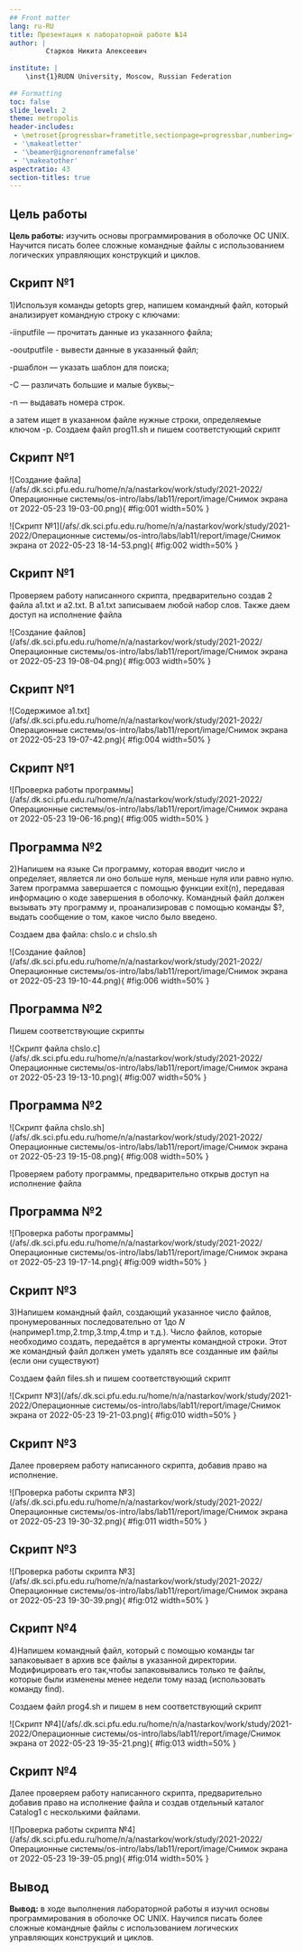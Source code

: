 ```yaml
---
## Front matter
lang: ru-RU
title: Презентация к лабораторной работе №14
author: |
         Старков Никита Алексеевич
	
institute: |
	\inst{1}RUDN University, Moscow, Russian Federation
	
## Formatting
toc: false
slide_level: 2
theme: metropolis
header-includes: 
 - \metroset{progressbar=frametitle,sectionpage=progressbar,numbering=fraction}
 - '\makeatletter'
 - '\beamer@ignorenonframefalse'
 - '\makeatother'
aspectratio: 43
section-titles: true
---
```


## Цель работы

**Цель работы:** изучить основы программирования в оболочке ОС UNIX. Научится писать более сложные командные файлы с использованием логических управляющих конструкций и циклов.

## Скрипт №1

1)Используя команды getopts grep, напишем командный файл, который анализирует командную строку с ключами:

-iinputfile — прочитать данные из указанного файла;

-ooutputfile - вывести данные в указанный файл;

-pшаблон — указать шаблон для поиска;

-C — различать большие и малые буквы;–

-n — выдавать номера строк.

а затем ищет в указанном файле нужные строки, определяемые ключом -p. Создаем файл prog11.sh и пишем соответстующий скрипт

## Скрипт №1

![Создание файла](/afs/.dk.sci.pfu.edu.ru/home/n/a/nastarkov/work/study/2021-2022/Операционные системы/os-intro/labs/lab11/report/image/Снимок экрана от 2022-05-23 19-03-00.png){ #fig:001 width=50% }

![Скрипт №1](/afs/.dk.sci.pfu.edu.ru/home/n/a/nastarkov/work/study/2021-2022/Операционные системы/os-intro/labs/lab11/report/image/Снимок экрана от 2022-05-23 18-14-53.png){ #fig:002 width=50% }

## Скрипт №1

Проверяем работу написанного скрипта, предварительно создав 2 файла a1.txt и a2.txt. В а1.txt записываем любой набор слов. Также даем доступ на исполнение файла

![Создание файлов](/afs/.dk.sci.pfu.edu.ru/home/n/a/nastarkov/work/study/2021-2022/Операционные системы/os-intro/labs/lab11/report/image/Снимок экрана от 2022-05-23 19-08-04.png){ #fig:003 width=50% }

## Скрипт №1

![Содержимое a1.txt](/afs/.dk.sci.pfu.edu.ru/home/n/a/nastarkov/work/study/2021-2022/Операционные системы/os-intro/labs/lab11/report/image/Снимок экрана от 2022-05-23 19-07-42.png){ #fig:004 width=50% }

## Скрипт №1

![Проверка работы программы](/afs/.dk.sci.pfu.edu.ru/home/n/a/nastarkov/work/study/2021-2022/Операционные системы/os-intro/labs/lab11/report/image/Снимок экрана от 2022-05-23 19-06-16.png){ #fig:005 width=50% }

## Программа №2

2)Напишем на языке Си программу, которая вводит число и определяет, является ли оно больше нуля, меньше нуля или равно нулю. Затем программа завершается с помощью функции exit(n), передавая информацию о коде завершения в оболочку. Командный файл должен вызывать эту программу и, проанализировав с помощью команды $?, выдать сообщение о том, какое число было введено.

Создаем два файла: chslo.c и chslo.sh

![Создание файлов](/afs/.dk.sci.pfu.edu.ru/home/n/a/nastarkov/work/study/2021-2022/Операционные системы/os-intro/labs/lab11/report/image/Снимок экрана от 2022-05-23 19-10-44.png){ #fig:006 width=50% }

## Программа №2

Пишем соответствующие скрипты

![Скрипт файла chslo.c](/afs/.dk.sci.pfu.edu.ru/home/n/a/nastarkov/work/study/2021-2022/Операционные системы/os-intro/labs/lab11/report/image/Снимок экрана от 2022-05-23 19-13-10.png){ #fig:007 width=50% }

## Программа №2

![Скрипт файла chslo.sh](/afs/.dk.sci.pfu.edu.ru/home/n/a/nastarkov/work/study/2021-2022/Операционные системы/os-intro/labs/lab11/report/image/Снимок экрана от 2022-05-23 19-15-08.png){ #fig:008 width=50% }

Проверяем работу программы, предварительно открыв доступ на исполнение файла

## Программа №2

![Проверка работы программы](/afs/.dk.sci.pfu.edu.ru/home/n/a/nastarkov/work/study/2021-2022/Операционные системы/os-intro/labs/lab11/report/image/Снимок экрана от 2022-05-23 19-17-14.png){ #fig:009 width=50% }

## Скрипт №3

3)Напишем командный файл, создающий указанное число файлов, пронумерованных последовательно от 1до 𝑁 (например1.tmp,2.tmp,3.tmp,4.tmp и т.д.). Число файлов, которые необходимо создать, передаётся в аргументы командной строки. Этот же командный файл должен уметь удалять все созданные им файлы (если они существуют)

Создаем файл files.sh и пишем соответствующий скрипт

![Скрипт №3](/afs/.dk.sci.pfu.edu.ru/home/n/a/nastarkov/work/study/2021-2022/Операционные системы/os-intro/labs/lab11/report/image/Снимок экрана от 2022-05-23 19-21-03.png){ #fig:010 width=50% }

## Скрипт №3

Далее проверяем работу написанного скрипта, добавив право на исполнение.

![Проверка работы скрипта №3](/afs/.dk.sci.pfu.edu.ru/home/n/a/nastarkov/work/study/2021-2022/Операционные системы/os-intro/labs/lab11/report/image/Снимок экрана от 2022-05-23 19-30-32.png){ #fig:011 width=50% }

## Скрипт №3

![Проверка работы скрипта №3](/afs/.dk.sci.pfu.edu.ru/home/n/a/nastarkov/work/study/2021-2022/Операционные системы/os-intro/labs/lab11/report/image/Снимок экрана от 2022-05-23 19-30-39.png){ #fig:012 width=50% }

## Скрипт №4

4)Напишем командный файл, который с помощью команды tar запаковывает в архив все файлы в указанной директории. Модифицировать его так,чтобы запаковывались только те файлы, которые были изменены менее недели тому назад (использовать команду find).

Создаем файл prog4.sh и пишем в нем соответствующий скрипт 

![Скрипт №4](/afs/.dk.sci.pfu.edu.ru/home/n/a/nastarkov/work/study/2021-2022/Операционные системы/os-intro/labs/lab11/report/image/Снимок экрана от 2022-05-23 19-35-21.png){ #fig:013 width=50% }

## Скрипт №4

Далее проверяем работу написанного скрипта, предварительно добавив право на исполнение файла и создав отдельный каталог Catalog1 с несколькими файлами.

![Проверка работы скрипта №4](/afs/.dk.sci.pfu.edu.ru/home/n/a/nastarkov/work/study/2021-2022/Операционные системы/os-intro/labs/lab11/report/image/Снимок экрана от 2022-05-23 19-39-05.png){ #fig:014 width=50% }

## Вывод

**Вывод:** в ходе выполнения лабораторной работы я изучил основы программирования в оболочке ОС UNIX. Научился писать более сложные командные файлы с использованием логических управляющих конструкций и циклов.

